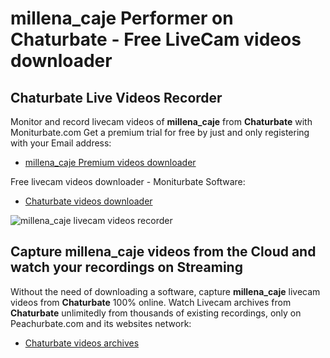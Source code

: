 # millena_caje Performer on Chaturbate - Free LiveCam videos downloader

## Chaturbate Live Videos Recorder

Monitor and record livecam videos of **millena_caje** from **Chaturbate** with Moniturbate.com
Get a premium trial for free by just and only registering with your Email address:
* [millena_caje Premium videos downloader](https://moniturbate.com/request-demo-licence-key.html)

Free livecam videos downloader - Moniturbate Software:
* [Chaturbate videos downloader](https://moniturbate.com/moniturbate-download-software.html)

![millena_caje livecam videos recorder](https://peachurnet.com/templates/moniturbate-software.png)


## Capture millena_caje videos from the Cloud and watch your recordings on Streaming

Without the need of downloading a software, capture **millena_caje** livecam videos from **Chaturbate** 100% online.
Watch Livecam archives from **Chaturbate** unlimitedly from thousands of existing recordings, only on Peachurbate.com and its websites network:
* [Chaturbate videos archives](https://peachurnet.com/)